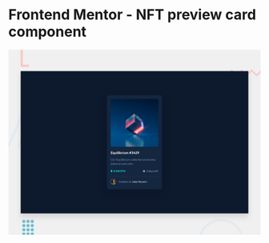 # Frontend Mentor - NFT preview card component

![Design preview for the NFT preview card component coding challenge](./design/desktop-preview.jpg)

 
 
